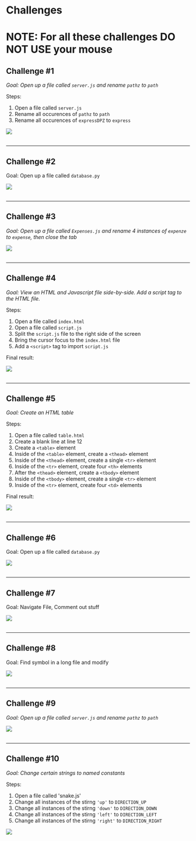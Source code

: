 # Challenges

# NOTE: For all these challenges DO NOT USE your mouse

## Challenge #1
_Goal: Open up a file called `server.js` and rename `pathz` to `path`_

Steps:
 1. Open a file called `server.js`
 2. Rename all occurences of `pathz` to `path`
 3. Rename all occurences of `expressDPZ` to `express`

<div style="align-text: center">
  <img src="images/challenge-1.png">
</div>
<br>
<hr>

## Challenge #2
Goal: Open up a file called `database.py`

<div style="align-text: center">
  <img src="images/challenge-2.png">
</div>
<br>
<hr>

## Challenge #3
_Goal: Open up a file called `Expenses.js` and rename 4 instances of `expenze` to `expense`, then close the tab_

<div style="align-text: center">
  <img src="images/challenge-3.png">
</div>
<br>
<hr>

## Challenge #4
_Goal: View an HTML and Javascript file side-by-side. Add a script tag to the HTML file._
 
Steps:
 1. Open a file called `index.html`
 2. Open a file called `script.js`
 3. Split the `script.js` file to the right side of the screen
 4. Bring the cursor focus to the `index.html` file
 5. Add a `<script>` tag to import `script.js`

Final result:
<div style="align-text: center">
  <img src="images/challenge-4.png">
</div>
<br>
<hr>

## Challenge #5
_Goal: Create an HTML table_

Steps:
 1. Open a file called `table.html`
 2. Create a blank line at line 12
 3. Create a `<table>` element
 4. Inside of the `<table>` element, create a `<thead>` element
 5. Inside of the `<thead>` element, create a single `<tr>` element
 6. Inside of the `<tr>` element, create four `<th>` elements
 7. After the `<thead>` element, create a `<tbody>` element
 8. Inside of the `<tbody>` element, create a single `<tr>` element
 5. Inside of the `<tr>` element, create four `<td>` elements

Final result:
<div style="align-text: center">
  <img src="images/challenge-5.png">
</div>
<br>
<hr>

## Challenge #6 
Goal: Open up a file called `database.py`

<div style="align-text: center">
  <img src="images/challenge-6.png">
</div>
<br>
<hr>

## Challenge #7
Goal: Navigate File, Comment out stuff

<div style="align-text: center">
  <img src="images/challenge-7.png">
</div>
<br>
<hr>

## Challenge #8
Goal: Find symbol in a long file and modify

<div style="align-text: center">
  <img src="images/challenge-8.png">
</div>
<br>
<hr>

## Challenge #9
_Goal: Open up a file called `server.js` and rename `pathz` to `path`_

<div style="align-text: center">
  <img src="images/challenge-9.png">
</div>
<br>
<hr>

## Challenge #10
_Goal: Change certain strings to named constants_

Steps:
 1. Open a file called 'snake.js'
 2. Change all instances of the stirng `'up'` to `DIRECTION_UP`
 3. Change all instances of the stirng `'down'` to `DIRECTION_DOWN`
 4. Change all instances of the stirng `'left'` to `DIRECTION_LEFT`
 5. Change all instances of the stirng `'right'` to `DIRECTION_RIGHT`

<div style="align-text: center">
  <img src="images/challenge-10.png">
</div>